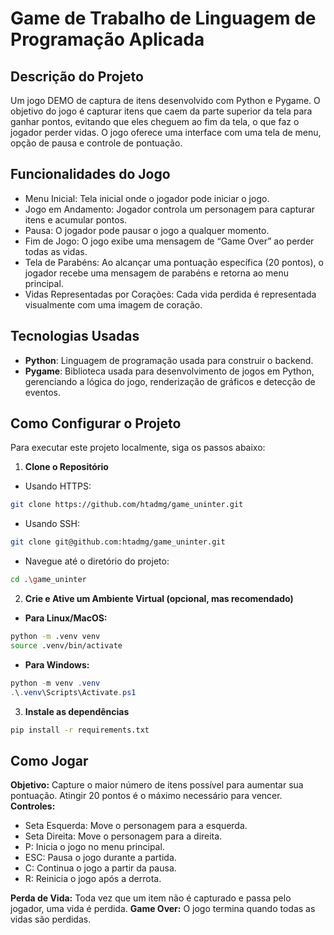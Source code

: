 # Game de Trabalho de Linguagem de Programação Aplicada
## Descrição do Projeto
Um jogo DEMO de captura de itens desenvolvido com Python e Pygame. O objetivo do jogo é capturar itens que caem da parte superior da tela para ganhar pontos, evitando que eles cheguem ao fim da tela, o que faz o jogador perder vidas. O jogo oferece uma interface com uma tela de menu, opção de pausa e controle de pontuação.
## Funcionalidades do Jogo
- Menu Inicial: Tela inicial onde o jogador pode iniciar o jogo.
- Jogo em Andamento: Jogador controla um personagem para capturar itens e acumular pontos.
- Pausa: O jogador pode pausar o jogo a qualquer momento.
- Fim de Jogo: O jogo exibe uma mensagem de “Game Over” ao perder todas as vidas.
- Tela de Parabéns: Ao alcançar uma pontuação específica (20 pontos), o jogador recebe uma mensagem de parabéns e retorna ao menu principal.
- Vidas Representadas por Corações: Cada vida perdida é representada visualmente com uma imagem de coração.
## Tecnologias Usadas
- **Python**: Linguagem de programação usada para construir o backend.
- **Pygame**:  Biblioteca usada para desenvolvimento de jogos em Python, gerenciando a lógica do jogo, renderização de gráficos e detecção de eventos.

## Como Configurar o Projeto
Para executar este projeto localmente, siga os passos abaixo:
1. **Clone o Repositório**
- Usando HTTPS:
```bash
git clone https://github.com/htadmg/game_uninter.git
```
- Usando SSH:
```bash
git clone git@github.com:htadmg/game_uninter.git
```
- Navegue até o diretório do projeto:
```bash
cd .\game_uninter
```
2. **Crie e Ative um Ambiente Virtual (opcional, mas recomendado)**
- **Para Linux/MacOS:**
```bash
python -m .venv venv
source .venv/bin/activate
```
- **Para Windows:**
```powershell
python -m venv .venv
.\.venv\Scripts\Activate.ps1
```
3. **Instale as dependências**
```bash
pip install -r requirements.txt
```
## Como Jogar
**Objetivo:** Capture o maior número de itens possível para aumentar sua pontuação. Atingir 20 pontos é o máximo necessário para vencer.
**Controles:**
- Seta Esquerda: Move o personagem para a esquerda.
- Seta Direita: Move o personagem para a direita.
- P: Inicia o jogo no menu principal.
- ESC: Pausa o jogo durante a partida.
- C: Continua o jogo a partir da pausa.
- R: Reinicia o jogo após a derrota.
  
**Perda de Vida:** Toda vez que um item não é capturado e passa pelo jogador, uma vida é perdida.
**Game Over:** O jogo termina quando todas as vidas são perdidas.
